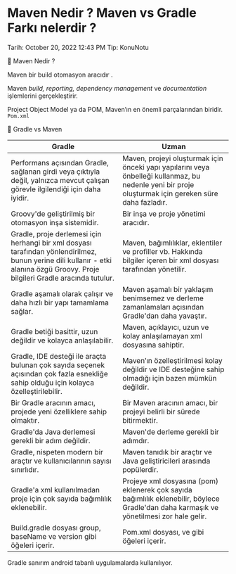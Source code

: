 # Maven Nedir ? Maven vs Gradle Farkı nelerdir ?

Tarih: October 20, 2022 12:43 PM
Tip: KonuNotu

<aside>
🌟 Maven Nedir ?

</aside>

Maven bir build otomasyon aracıdır .

Maven *build, reporting, dependency management* ve *documentation* işlemlerini gerçekleştirir.

Project Object Model ya da POM, Maven’ın en önemli parçalarından biridir. `Pom.xml`

<aside>
🌟 Gradle vs Maven

</aside>

| Gradle | Uzman |
| --- | --- |
| Performans açısından Gradle, sağlanan girdi veya çıktıyla değil, yalnızca mevcut çalışan görevle ilgilendiği için daha iyidir. | Maven, projeyi oluşturmak için önceki yapı yapılarını veya önbelleği kullanmaz, bu nedenle yeni bir proje oluşturmak için gereken süre daha fazladır. |
| Groovy'de geliştirilmiş bir otomasyon inşa sistemidir. | Bir inşa ve proje yönetimi aracıdır. |
| Gradle, proje derlemesi için herhangi bir xml dosyası tarafından yönlendirilmez, bunun yerine dili kullanır - etki alanına özgü Groovy. Proje bilgileri Gradle aracında tutulur. | Maven, bağımlılıklar, eklentiler ve profiller vb. Hakkında bilgiler içeren bir xml dosyası tarafından yönetilir. |
| Gradle aşamalı olarak çalışır ve daha hızlı bir yapı tamamlama sağlar. | Maven aşamalı bir yaklaşım benimsemez ve derleme zamanlamaları açısından Gradle'dan daha yavaştır. |
| Gradle betiği basittir, uzun değildir ve kolayca anlaşılabilir. | Maven, açıklayıcı, uzun ve kolay anlaşılamayan xml dosyasına sahiptir. |
| Gradle, IDE desteği ile araçta bulunan çok sayıda seçenek açısından çok fazla esnekliğe sahip olduğu için kolayca özelleştirilebilir. | Maven’ın özelleştirilmesi kolay değildir ve IDE desteğine sahip olmadığı için bazen mümkün değildir. |
| Bir Gradle aracının amacı, projede yeni özelliklere sahip olmaktır. | Bir Maven aracının amacı, bir projeyi belirli bir sürede bitirmektir. |
| Gradle'da Java derlemesi gerekli bir adım değildir. | Maven'de derleme gerekli bir adımdır. |
| Gradle, nispeten modern bir araçtır ve kullanıcılarının sayısı sınırlıdır. | Maven tanıdık bir araçtır ve Java geliştiricileri arasında popülerdir. |
| Gradle'a xml kullanılmadan proje için çok sayıda bağımlılık eklenebilir. | Projeye xml dosyasına (pom) eklenerek çok sayıda bağımlılık eklenebilir, böylece Gradle'dan daha karmaşık ve yönetilmesi zor hale gelir. |
| Build.gradle dosyası group, baseName ve version gibi öğeleri içerir. | Pom.xml dosyası, ve gibi öğeleri içerir. |

Gradle sanırım android tabanlı uygulamalarda kullanılıyor.